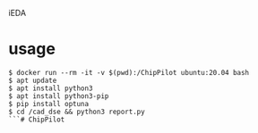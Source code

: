 iEDA

# usage

```shell
$ docker run --rm -it -v $(pwd):/ChipPilot ubuntu:20.04 bash
$ apt update
$ apt install python3
$ apt install python3-pip
$ pip install optuna
$ cd /cad_dse && python3 report.py
```# ChipPilot
